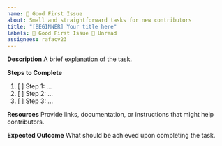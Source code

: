 ```yaml
---
name: 🎯 Good First Issue
about: Small and straightforward tasks for new contributors
title: "[BEGINNER] Your title here"
labels: 🎯 Good First Issue 👀 Unread
assignees: rafacv23
---
```


**Description**
A brief explanation of the task.

**Steps to Complete**

1. [ ] Step 1: ...
2. [ ] Step 2: ...
3. [ ] Step 3: ...

**Resources**
Provide links, documentation, or instructions that might help contributors.

**Expected Outcome**
What should be achieved upon completing the task.
